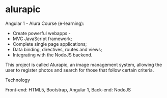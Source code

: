 # alurapic
Angular  1 - Alura Course (e-learning):
- Create powerful webapps - 
- MVC JavaScript framework;
- Complete single page applications;
- Data binding, directives, routes and views;
- Integrating with the NodeJS backend.

This project is called Alurapic, an image management system, allowing the user to register photos and search for those that follow certain criteria.

Technology

Front-end: HTML5, Bootstrap, Angular 1, Back-end: NodeJS
